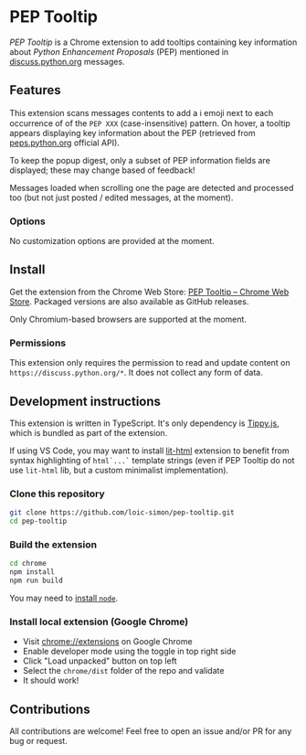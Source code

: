 # PEP Tooltip

_PEP Tooltip_ is a Chrome extension to add tooltips containing key information about _Python Enhancement Proposals_ (PEP) mentioned in [discuss.python.org](https://discuss.python.org) messages.

## Features

This extension scans messages contents to add a ℹ️ emoji next to each occurrence of of the `PEP XXX` (case-insensitive) pattern. On hover, a tooltip appears displaying key information about the PEP (retrieved from [peps.python.org](https://peps.python.org) official API).

To keep the popup digest, only a subset of PEP information fields are displayed; these may change based of feedback!

Messages loaded when scrolling one the page are detected and processed too (but not just posted / edited messages, at the moment).

### Options

No customization options are provided at the moment.

## Install

Get the extension from the Chrome Web Store: [PEP Tooltip – Chrome Web Store](https://chrome.google.com/webstore/detail/fkheggfpgnfefhdannmjnkjehjnceokl). Packaged versions are also available as GitHub releases.

Only Chromium-based browsers are supported at the moment.

### Permissions

This extension only requires the permission to read and update content on `https://discuss.python.org/*`. It does not collect any form of data.

## Development instructions

This extension is written in TypeScript. It's only dependency is [Tippy.js](https://atomiks.github.io/tippyjs), which is bundled as part of the extension.

If using VS Code, you may want to install [lit-html](https://marketplace.visualstudio.com/items?itemName=bierner.lit-html) extension to benefit from syntax highlighting of `` html`...` `` template strings (even if PEP Tooltip do not use `lit-html` lib, but a custom minimalist implementation).

### Clone this repository

```bash
git clone https://github.com/loic-simon/pep-tooltip.git
cd pep-tooltip
```

### Build the extension

```bash
cd chrome
npm install
npm run build
```

You may need to [install `node`](https://nodejs.org/en/download/package-manager).

### Install local extension (Google Chrome)

- Visit [chrome://extensions](chrome://extensions) on Google Chrome
- Enable developer mode using the toggle in top right side
- Click "Load unpacked" button on top left
- Select the `chrome/dist` folder of the repo and validate
- It should work!

## Contributions

All contributions are welcome! Feel free to open an issue and/or PR for any bug or request.
